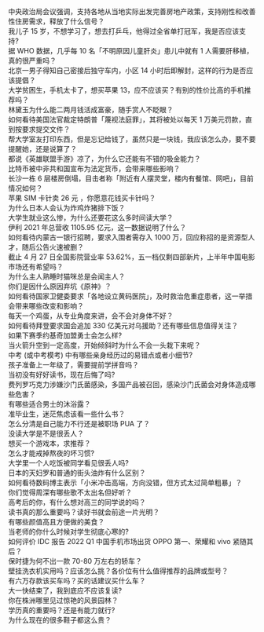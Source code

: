 中央政治局会议强调，支持各地从当地实际出发完善房地产政策，支持刚性和改善性住房需求，释放了什么信号？  
我儿子 15 岁，不想学习了，想去打乒乓，他得过全省单打冠军，我是否应该支持?  
据 WHO 数据，几乎每 10 名「不明原因儿童肝炎」患儿中就有 1 人需要肝移植，真的很严重吗？  
北京一男子得知自己密接后独守车内，小区 14 小时后即解封，这样的行为是否应该提倡？  
大学贫困生，手机太卡了，想买苹果 13，应不应该买？有别的性价比高的手机推荐吗？  
林黛玉为什么能二两月钱活成富豪，随手赏人不眨眼？  
如何看待美国法官裁定特朗普「蔑视法庭罪」，其将被处以每天 1 万美元罚款，直到按要求提交文件？  
帮大学室友打印东西，但是忘记给钱了，虽然只是一块钱，我应该怎么办，要不要提醒她，还是说算了？  
都说《英雄联盟手游》凉了，为什么它还能有不错的吸金能力？  
比特币被中非共和国宣布为法定货币，会带来哪些影响？  
长沙一栋 6 层楼房倒塌，目击者称「附近有人摆灵堂，楼内有餐馆、网吧」，目前情况如何？  
苹果 SIM 卡针卖 26 元 ，你愿意花钱买卡针吗？  
为什么日本人会认为炸鸡炸猪排下饭？  
大学生就业这么惨，为什么还要花这么多时间读大学？  
伊利 2021 年总营收 1105.95 亿元，这一数据说明了什么？  
如何看待内蒙古一银行招聘，要求入围者需存入 1000 万，回应称招的是资源型人才，随后公告火速被删？  
截止 4 月 27 日全国影院营业率 53.62%，五一档仅剩四部新片，上半年中国电影市场还有希望吗？  
为什么主人熟睡时猫咪总是会闻主人？  
你们是因什么原因弃坑《原神》？  
如何看待国家卫健委要求「各地设立黄码医院」，及时救治危重症患者，这一举措会带来哪些改变和影响？  
每天一个鸡蛋，从专业角度来讲，会不会对身体不好？  
如何看待拜登要求国会追加 330 亿美元对乌援助？还有哪些信息值得关注？  
如果下赛季约基奇加盟勇士会怎么样?  
当火箭升空到一定高度，开始倾斜时为什么不会一头栽下来呢？  
中考 (或中考模考) 中有哪些亲身经历过的易错点或者小细节?  
孩子准备上一年级了，需要提前学拼音吗？  
当初没有好好读书，现在后悔了吗?  
费列罗巧克力涉嫌沙门氏菌感染，多国产品被召回，感染沙门氏菌会对身体造成哪些危害？  
有哪些适合男士的沐浴露？  
准毕业生，迷茫焦虑该看一些什么书？  
怎么分清是自己能力不行还是被职场 PUA 了？  
没读大学是不是很丢人？  
想买一个游戏本，求推荐？  
怎么才能戒掉熬夜的坏习惯?  
大学里一个人吃饭被同学看见很丢人吗?  
日本的天妇罗和普通的街头油炸有什么区别？  
如何看待数码博主表示「小米冲击高端，方向没错，但方式太过简单粗暴」？  
你们觉得周深有哪些歌不太出名但好听？  
高考后的你，有什么想对高三的同学说的吗？  
读书真的那么重要吗？读好书就会前途一片光明？  
有哪些颜值高且方便做的美食？  
当老师的你什么时候对学生彻底心寒的?  
如何评价 IDC 报告 2022 Q1 中国手机市场出货 OPPO 第一、荣耀和 vivo 紧随其后？  
保时捷为何不出一款 70-80 万左右的轿车？  
壁挂洗衣机实用吗？应该怎么挑？各价位有什么值得推荐的品牌或型号？  
有六万存款该买车吗？买的话建议买什么车？  
大一快结束了，我到底应不应该复读?  
你在株洲哪里见过惊艳的风景园林？  
学历真的重要吗？还是有能力就行?  
为什么现在的很多鞋子都这么贵？  
